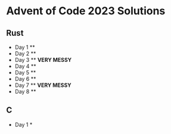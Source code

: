 # Advent of Code 2023 Solutions
## Rust
- Day 1 **
- Day 2 **
- Day 3 ** **VERY MESSY**
- Day 4 **
- Day 5 **
- Day 6 **
- Day 7 ** **VERY MESSY**
- Day 8 **
## C
- Day 1 *

